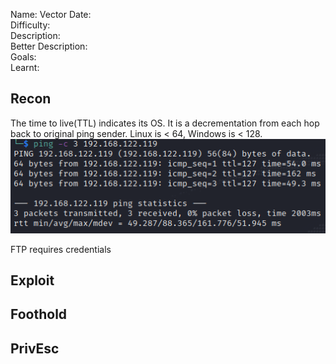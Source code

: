 
Name: Vector
Date:  
Difficulty:  
Description:  
Better Description:  
Goals:  
Learnt:

## Recon

The time to live(TTL) indicates its OS. It is a decrementation from each hop back to original ping sender. Linux is < 64, Windows is < 128.
![ping](OS-ProvingGrounds/Vector/Screenshots/ping.png)

FTP requires credentials
	
## Exploit

## Foothold

## PrivEsc

      

